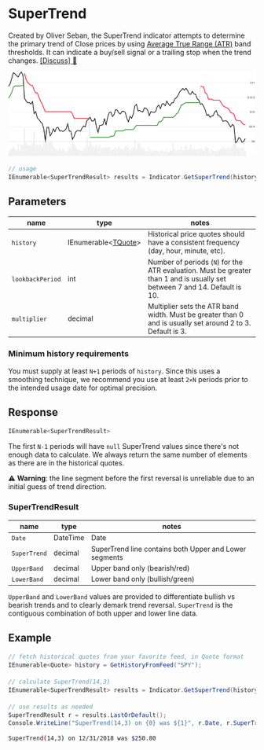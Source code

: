 ﻿# SuperTrend

Created by Oliver Seban, the SuperTrend indicator attempts to determine the primary trend of Close prices by using [Average True Range (ATR)](../Atr/README.md) band thresholds.
It can indicate a buy/sell signal or a trailing stop when the trend changes.
[[Discuss] :speech_balloon:](https://github.com/DaveSkender/Stock.Indicators/discussions/235 "Community discussion about this indicator")

![image](chart.png)

```csharp
// usage
IEnumerable<SuperTrendResult> results = Indicator.GetSuperTrend(history, lookbackPeriod, multiplier);  
```

## Parameters

| name | type | notes
| -- |-- |--
| `history` | IEnumerable\<[TQuote](../../docs/GUIDE.md#historical-quotes)\> | Historical price quotes should have a consistent frequency (day, hour, minute, etc).
| `lookbackPeriod` | int | Number of periods (`N`) for the ATR evaluation.  Must be greater than 1 and is usually set between 7 and 14.  Default is 10.
| `multiplier` | decimal | Multiplier sets the ATR band width.  Must be greater than 0 and is usually set around 2 to 3.  Default is 3.

### Minimum history requirements

You must supply at least `N+1` periods of `history`.  Since this uses a smoothing technique, we recommend you use at least `2×N` periods prior to the intended usage date for optimal precision.

## Response

```csharp
IEnumerable<SuperTrendResult>
```

The first `N-1` periods will have `null` SuperTrend values since there's not enough data to calculate.
We always return the same number of elements as there are in the historical quotes.

:warning: **Warning**: the line segment before the first reversal is unreliable due to an initial guess of trend direction.

### SuperTrendResult

| name | type | notes
| -- |-- |--
| `Date` | DateTime | Date
| `SuperTrend` | decimal | SuperTrend line contains both Upper and Lower segments
| `UpperBand` | decimal | Upper band only (bearish/red)
| `LowerBand` | decimal | Lower band only (bullish/green)

`UpperBand` and `LowerBand` values are provided to differentiate bullish vs bearish trends and to clearly demark trend reversal.  `SuperTrend` is the contiguous combination of both upper and lower line data.

## Example

```csharp
// fetch historical quotes from your favorite feed, in Quote format
IEnumerable<Quote> history = GetHistoryFromFeed("SPY");

// calculate SuperTrend(14,3)
IEnumerable<SuperTrendResult> results = Indicator.GetSuperTrend(history,14,3);

// use results as needed
SuperTrendResult r = results.LastOrDefault();
Console.WriteLine("SuperTrend(14,3) on {0} was ${1}", r.Date, r.SuperTrend);
```

```bash
SuperTrend(14,3) on 12/31/2018 was $250.80
```
